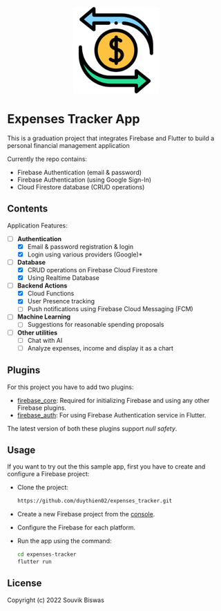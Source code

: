 <div align="center">
<img src="./assets/images/logo.png" alt="Logo" width="200">
</div>

# Expenses Tracker App

This is a graduation project that integrates Firebase and Flutter to build a personal financial management application

Currently the repo contains:

* Firebase Authentication (email & password)
* Firebase Authentication (using Google Sign-In)
* Cloud Firestore database (CRUD operations)

## Contents

Application Features:

- [ ] **Authentication**
  - [x] Email & password registration & login
  - [x] Login using various providers (Google)*

- [ ] **Database**
  - [x] CRUD operations on Firebase Cloud Firestore
  - [x] Using Realtime Database

- [ ] **Backend Actions**
  - [x] Cloud Functions
  - [x] User Presence tracking
  - [ ] Push notifications using Firebase Cloud Messaging (FCM)

- [ ] **Machine Learning**
  - [ ] Suggestions for reasonable spending proposals
     
- [ ] **Other utilities**
  - [ ] Chat with AI
  - [ ] Analyze expenses, income and display it as a chart
## Plugins

For this project you have to add two plugins:

- [firebase_core](https://pub.dev/packages/firebase_core): Required for initializing Firebase and using any other Firebase plugins.
- [firebase_auth](https://pub.dev/packages/firebase_auth): For using Firebase Authentication service in Flutter.

The latest version of both these plugins support *null safety*.

## Usage

If you want to try out the this sample app, first you have to create and configure a Firebase project:

* Clone the project:
  
  ```bash
  https://github.com/duythien02/expenses_tracker.git
  ```

* Create a new Firebase project from the [console](https://console.firebase.google.com/).

* Configure the Firebase for each platform.

* Run the app using the command:
  
  ```bash
  cd expenses-tracker
  flutter run
  ```
## License

Copyright (c) 2022 Souvik Biswas
